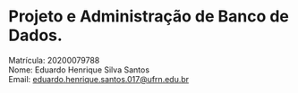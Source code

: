 # Projeto e Administração de Banco de Dados.

Matrícula: 20200079788<br/>
Nome: Eduardo Henrique Silva Santos<br/>
Email: eduardo.henrique.santos.017@ufrn.edu.br<br/>
